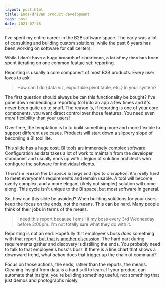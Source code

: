 ```yaml
---
layout: post.html
title: Ends-driven product development
tags: post
date: 2021-07-28
---
```


I've spent my entire career in the B2B software space. The early was a lot of consulting and building custom solutions, while the past 6 years has been working on software for call centers.

While I don't have a huge breadth of experience, a lot of my time has been spent iterating on one common feature set: reporting.

Reporting is usually a core component of most B2B products. Every user loves to ask

> How can I do {data viz, exportable pivot table, etc.} in your system?

The first question should always be can this functionality be bought? I've gone down embedding a reporting tool into an app a few times and it's never been quite up to snuff. The reason is, if reporting is one of your core components, you want direct control over those features. You need even _more_ flexibility than your users!

Over time, the temptation is to to build something more and more flexible to support different use cases. Products will start down a slippery slope of becoming a BI tool lite.

This slide has a huge cost. BI tools are immensely complex software. Configuration as data takes a lot of work to maintain from the developer standpoint and usually ends up with a legion of solution architects who configure the software for individual clients.

There's a reason the BI space is large and ripe to disruption: it's really hard to meet everyone's requirements and remain usable. A tool will become overly complex, and a more elegant (likely not simpler) solution will come along. This cycle isn't unique to the BI space, but most software in general.

So, how can this slide be avoided? When building solutions for your users keep the focus on the ends, not the means. This can be hard. Many people think of their jobs in terms of the means.

> I need this report because I email it my boss every 3rd Wednesday before 3:00pm. I'm not totally sure what they do with it.

Reporting is not an end. Hopefully that employee's boss _does_ something with that report, [but that is another discussion](https://en.wikipedia.org/wiki/Bullshit_Jobs). The hard part during requirements gather and discovery is distilling the ends. You probably need to talk to that employee's boss's boss. If there is a line chart that shows a downward trend, what _action_ does that trigger up the chain of command?

Focus on those actions, the ends, rather than the reports, the means. Gleaning insight from data is a hard skill to learn. If your product can automate that insight, you're building something useful, not something that just demos and photographs nicely.
